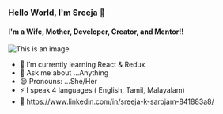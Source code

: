 ### Hello World, I'm Sreeja 👋

#### I'm a Wife, Mother, Developer, Creator, and Mentor!!
![This is an image](https://raw.githubusercontent.com/arsentieva/arsentieva/main/code.gif)

<!--
**sreejaks23/sreejaks23** is a ✨ _special_ ✨ repository because its `README.md` (this file) appears on your GitHub profile.

Here are some ideas to get you started:

- 🔭 I’m currently working on ...
- - 👯 I’m looking to collaborate on ...
- 🤔 I’m looking for help with ...
- 📫 How to reach me: ...
-->


- 🌱 I’m currently learning React & Redux
- 💬 Ask me about ...Anything
- 😄 Pronouns: ...She/Her
- ⚡ I speak 4 languages ( English, Tamil, Malayalam)
- 📝 https://www.linkedin.com/in/sreeja-k-sarojam-841883a8/
